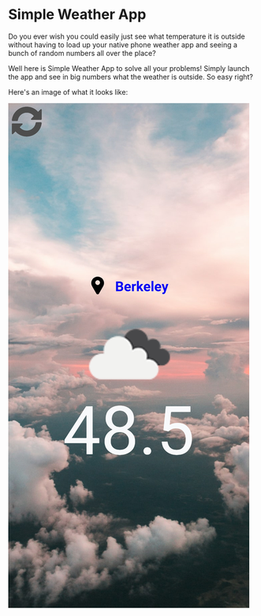 # Simple Weather App
Do you ever wish you could easily just see what temperature it is outside without having to load up your native phone weather app and seeing a bunch of random numbers all over the place?

Well here is Simple Weather App to solve all your problems! Simply launch the app and see in big numbers what the weather is outside. So easy right?

Here's an image of what it looks like:

![Screenshot](Screenshot_20191107-020842.jpg)
